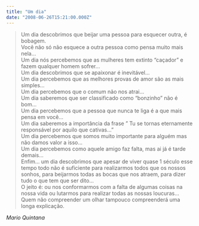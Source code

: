 ```yaml
---
title: "Um dia"
date: "2008-06-26T15:21:00.000Z"
---
```


> Um dia descobrimos que beijar uma pessoa para esquecer outra, é bobagem.  
> Você não só não esquece a outra pessoa como pensa muito mais nela…  
> Um dia nós percebemos que as mulheres tem extinto “caçador” e fazem qualquer homem sofrer…  
> Um dia descobrimos que se apaixonar é inevitável…  
> Um dia percebemos que as melhores provas de amor são as mais simples…  
> Um dia percebemos que o comum não nos atrai…  
> Um dia saberemos que ser classificado como “bonzinho” não é bom…  
> Um dia percebemos que a pessoa que nunca te liga é a que mais pensa em você…  
> Um dia saberemos a importância da frase ” Tu se tornas eternamente responsável por aquilo que cativas…”  
> Um dia percebemos que somos muito importante para alguém mas não damos valor a isso…  
> Um dia percebemos como aquele amigo faz falta, mas ai já é tarde demais…  
> Enfim… um dia descobrimos que apesar de viver quase 1 século esse tempo todo não é suficiente para realizarmos todos que os nossos sonhos, para beijarmos todas as bocas que nos atraem, para dizer tudo o que tem que ser dito…  
> O jeito é: ou nos conformarmos com a falta de algumas coisas na nossa vida ou lutarmos para realizar todas as nossas loucuras…  
> Quem não compreender um olhar tampouco compreenderá uma longa explicação.

_Mario Quintana_